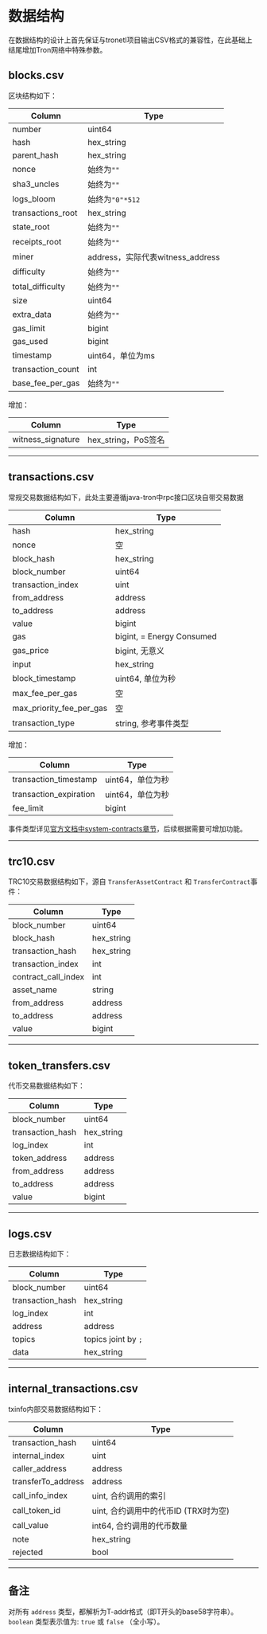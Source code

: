
# 数据结构

在数据结构的设计上首先保证与tronetl项目输出CSV格式的兼容性，在此基础上结尾增加Tron网络中特殊参数。

## blocks.csv

区块结构如下：

| Column            | Type                             |
| ----------------- | -------------------------------- |
| number            | uint64                           |
| hash              | hex_string                       |
| parent_hash       | hex_string                       |
| nonce             | 始终为`""`                       |
| sha3_uncles       | 始终为`""`                       |
| logs_bloom        | 始终为`"0"*512`                  |
| transactions_root | hex_string                       |
| state_root        | 始终为`""`                       |
| receipts_root     | 始终为`""`                       |
| miner             | address，实际代表witness_address |
| difficulty        | 始终为`""`                       |
| total_difficulty  | 始终为`""`                       |
| size              | uint64                           |
| extra_data        | 始终为`""`                       |
| gas_limit         | bigint                           |
| gas_used          | bigint                           |
| timestamp         | uint64，单位为ms                 |
| transaction_count | int                              |
| base_fee_per_gas  | 始终为`""`                       |

增加：

| Column            | Type                |
| ----------------- | ------------------- |
| witness_signature | hex_string，PoS签名 |

---

## transactions.csv

常规交易数据结构如下，此处主要遵循java-tron中rpc接口区块自带交易数据

| Column                   | Type                      |
| ------------------------ | ------------------------- |
| hash                     | hex_string                |
| nonce                    | 空                        |
| block_hash               | hex_string                |
| block_number             | uint64                    |
| transaction_index        | uint                      |
| from_address             | address                   |
| to_address               | address                   |
| value                    | bigint                    |
| gas                      | bigint, = Energy Consumed |
| gas_price                | bigint, 无意义            |
| input                    | hex_string                |
| block_timestamp          | uint64, 单位为秒          |
| max_fee_per_gas          | 空                        |
| max_priority_fee_per_gas | 空                        |
| transaction_type         | string, 参考事件类型      |

增加：

| Column                 | Type             |
| ---------------------- | ---------------- |
| transaction_timestamp  | uint64，单位为秒 |
| transaction_expiration | uint64，单位为秒 |
| fee_limit              | bigint           |


事件类型详见[官方文档中system-contracts章节](https://tronprotocol.github.io/documentation-en/mechanism-algorithm/system-contracts/)，后续根据需要可增加功能。

---

## trc10.csv

TRC10交易数据结构如下，源自 `TransferAssetContract` 和 `TransferContract`事件：

| Column              | Type       |
| ------------------- | ---------- |
| block_number        | uint64     |
| block_hash          | hex_string |
| transaction_hash    | hex_string |
| transaction_index   | int        |
| contract_call_index | int        |
| asset_name          | string     |
| from_address        | address    |
| to_address          | address    |
| value               | bigint     |


---


## token_transfers.csv

代币交易数据结构如下：

| Column           | Type       |
| ---------------- | ---------- |
| block_number     | uint64     |
| transaction_hash | hex_string |
| log_index        | int        |
| token_address    | address    |
| from_address     | address    |
| to_address       | address    |
| value            | bigint     |

---

## logs.csv

日志数据结构如下：

| Column           | Type                |
| ---------------- | ------------------- |
| block_number     | uint64              |
| transaction_hash | hex_string          |
| log_index        | int                 |
| address          | address             |
| topics           | topics joint by `;` |
| data             | hex_string          |

---

## internal_transactions.csv

txinfo内部交易数据结构如下：

| Column             | Type                                 |
| ------------------ | ------------------------------------ |
| transaction_hash   | uint64                               |
| internal_index     | uint                                 |
| caller_address     | address                              |
| transferTo_address | address                              |
| call_info_index    | uint, 合约调用的索引                 |
| call_token_id      | uint, 合约调用中的代币ID (TRX时为空) |
| call_value         | int64, 合约调用的代币数量            |
| note               | hex_string                           |
| rejected           | bool                                 |

---

## 备注

对所有 `address` 类型，都解析为T-addr格式（即T开头的base58字符串）。
`boolean` 类型表示值为: `true` 或 `false` （全小写）。
